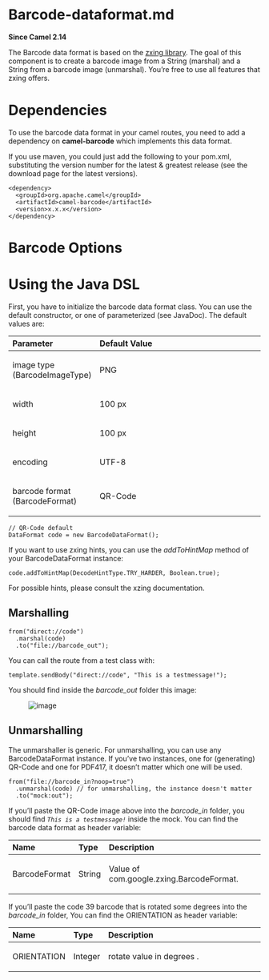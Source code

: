 # Barcode-dataformat.md

**Since Camel 2.14**

The Barcode data format is based on the [zxing
library](https://github.com/zxing/zxing). The goal of this component is
to create a barcode image from a String (marshal) and a String from a
barcode image (unmarshal). You’re free to use all features that zxing
offers.

# Dependencies

To use the barcode data format in your camel routes, you need to add a
dependency on **camel-barcode** which implements this data format.

If you use maven, you could just add the following to your pom.xml,
substituting the version number for the latest \& greatest release (see
the download page for the latest versions).

    <dependency>
      <groupId>org.apache.camel</groupId>
      <artifactId>camel-barcode</artifactId>
      <version>x.x.x</version>
    </dependency>

# Barcode Options

# Using the Java DSL

First, you have to initialize the barcode data format class. You can use
the default constructor, or one of parameterized (see JavaDoc). The
default values are:

<table>
<colgroup>
<col style="width: 10%" />
<col style="width: 89%" />
</colgroup>
<thead>
<tr>
<th style="text-align: left;">Parameter</th>
<th style="text-align: left;">Default Value</th>
</tr>
</thead>
<tbody>
<tr>
<td style="text-align: left;"><p>image type (BarcodeImageType)</p></td>
<td style="text-align: left;"><p>PNG</p></td>
</tr>
<tr>
<td style="text-align: left;"><p>width</p></td>
<td style="text-align: left;"><p>100 px</p></td>
</tr>
<tr>
<td style="text-align: left;"><p>height</p></td>
<td style="text-align: left;"><p>100 px</p></td>
</tr>
<tr>
<td style="text-align: left;"><p>encoding</p></td>
<td style="text-align: left;"><p>UTF-8</p></td>
</tr>
<tr>
<td style="text-align: left;"><p>barcode format (BarcodeFormat)</p></td>
<td style="text-align: left;"><p>QR-Code</p></td>
</tr>
</tbody>
</table>

    // QR-Code default
    DataFormat code = new BarcodeDataFormat();

If you want to use zxing hints, you can use the *addToHintMap* method of
your BarcodeDataFormat instance:

    code.addToHintMap(DecodeHintType.TRY_HARDER, Boolean.true);

For possible hints, please consult the xzing documentation.

## Marshalling

    from("direct://code")
      .marshal(code)
      .to("file://barcode_out");

You can call the route from a test class with:

    template.sendBody("direct://code", "This is a testmessage!");

You should find inside the *barcode\_out* folder this image:

<figure>
<img src="ROOT:qr-code.png" alt="image" />
</figure>

## Unmarshalling

The unmarshaller is generic. For unmarshalling, you can use any
BarcodeDataFormat instance. If you’ve two instances, one for
(generating) QR-Code and one for PDF417, it doesn’t matter which one
will be used.

    from("file://barcode_in?noop=true")
      .unmarshal(code) // for unmarshalling, the instance doesn't matter
      .to("mock:out");

If you’ll paste the QR-Code image above into the *barcode\_in* folder,
you should find *`This is a testmessage!`* inside the mock. You can find
the barcode data format as header variable:

<table>
<colgroup>
<col style="width: 10%" />
<col style="width: 10%" />
<col style="width: 79%" />
</colgroup>
<thead>
<tr>
<th style="text-align: left;">Name</th>
<th style="text-align: left;">Type</th>
<th style="text-align: left;">Description</th>
</tr>
</thead>
<tbody>
<tr>
<td style="text-align: left;"><p>BarcodeFormat</p></td>
<td style="text-align: left;"><p>String</p></td>
<td style="text-align: left;"><p>Value of
com.google.zxing.BarcodeFormat.</p></td>
</tr>
</tbody>
</table>

If you’ll paste the code 39 barcode that is rotated some degrees into
the *barcode\_in* folder, You can find the ORIENTATION as header
variable:

<table>
<colgroup>
<col style="width: 10%" />
<col style="width: 10%" />
<col style="width: 79%" />
</colgroup>
<thead>
<tr>
<th style="text-align: left;">Name</th>
<th style="text-align: left;">Type</th>
<th style="text-align: left;">Description</th>
</tr>
</thead>
<tbody>
<tr>
<td style="text-align: left;"><p>ORIENTATION</p></td>
<td style="text-align: left;"><p>Integer</p></td>
<td style="text-align: left;"><p>rotate value in degrees .</p></td>
</tr>
</tbody>
</table>
